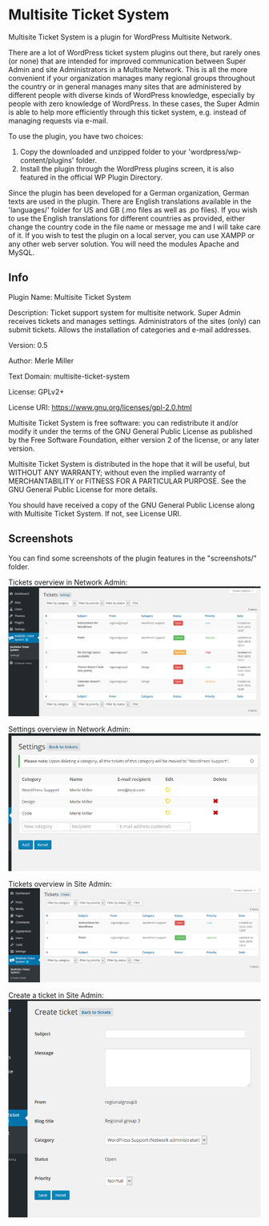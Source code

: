 # Multisite Ticket System

Multisite Ticket System is a plugin for WordPress Multisite Network.

There are a lot of WordPress ticket system plugins out there, but rarely ones (or none) that are intended for improved communication between Super Admin and site Administrators in a Multisite Network.
This is all the more convenient if your organization manages many regional groups throughout the country or in general manages many sites that are administered by different people with diverse kinds of WordPress knowledge, especially by people with zero knowledge of WordPress. In these cases, the Super Admin is able to help more efficiently through this ticket system, e.g. instead of managing requests via e-mail.

To use the plugin, you have two choices:
1. Copy the downloaded and unzipped folder to your 'wordpress/wp-content/plugins' folder. 
2. Install the plugin through the WordPress plugins screen, it is also featured in the official WP Plugin Directory.

Since the plugin has been developed for a German organization, German texts are used in the plugin.
There are English translations available in the 'languages/' folder for US and GB (.mo files as well as .po files). If you wish to use the English translations for different countries as provided, either change the country code in the file name or message me and I will take care of it.
If you wish to test the plugin on a local server, you can use XAMPP or any other web server solution.
You will need the modules Apache and MySQL.


## Info
Plugin Name:  Multisite Ticket System

Description: Ticket support system for multisite network. Super Admin receives tickets and manages settings. Administrators of the sites (only) can submit tickets. Allows the installation of categories and e-mail addresses.

Version: 0.5

Author: Merle Miller

Text Domain: multisite-ticket-system

License: GPLv2+

License URI: https://www.gnu.org/licenses/gpl-2.0.html


Multisite Ticket System is free software: you can redistribute it and/or modify
it under the terms of the GNU General Public License as published by
the Free Software Foundation, either version 2 of the license, or
any later version.

Multisite Ticket System is distributed in the hope that it will be useful,
but WITHOUT ANY WARRANTY; without even the implied warranty of
MERCHANTABILITY or FITNESS FOR A PARTICULAR PURPOSE. See the
GNU General Public License for more details.

You should have received a copy of the GNU General Public License
along with Multisite Ticket System. If not, see License URI.

## Screenshots

You can find some screenshots of the plugin features in the "screenshots/" folder.

Tickets overview in Network Admin:
![Tickets overview in network admin](screenshots/msts_screenshot01_networktickets.jpg)

Settings overview in Network Admin:
![Settings overview in network admin](screenshots/msts_screenshot02_settings.jpg)

Tickets overview in Site Admin:
![Tickets overview in site admin](screenshots/msts_screenshot04_admintickets.jpg)

Create a ticket in Site Admin:
![Create a ticket in site admin](screenshots/msts_screenshot05_createTicket.jpg)

